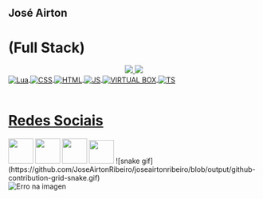 ## José Airton <h1>(Full Stack)</h1>
<div align="center">
  <a href="https://github.com/JoseAirtonRibeiro">
  <img height="180em" src="https://github-readme-stats.vercel.app/api?username=JoseAirtonRibeiro&show_icons=true&theme=dracula&include_all_commits=true&count_private=true"/>
  <img height="180em" src="https://github-readme-stats.vercel.app/api/top-langs/?username=JoseAirtonRibeiro&layout=compact&langs_count=7&theme=dracula"/>
</div>

<img align="center" alt="Lua" height="50" width="50" src="https://upload.wikimedia.org/wikipedia/commons/thumb/c/cf/Lua-Logo.svg/1200px-Lua-Logo.svg.png">

<img align="center" alt="CSS" height="51" width="50" src="https://logospng.org/download/css-3/logo-css-3-2048.png">

<img align="center" alt="HTML" height="45" width="43" src="https://cdn-icons-png.flaticon.com/512/1216/1216733.png">
  
<img align="center" alt="JS" height="45" width="43" src="https://cdn.worldvectorlogo.com/logos/javascript-1.svg"> 

<img align="center" alt="VIRTUAL BOX" height="55" width="53" src="https://cdn.icon-icons.com/icons2/1504/PNG/512/virtualboxvbox_103684.png"> 

<img align="center" alt="TS" height="45" width="43" src="https://bognarjunior.files.wordpress.com/2018/09/typescript.png"> 
</div>

<div style="display: inline_block"><br></div>
 
<div> 
  <h1>Redes Sociais</h1>
  <a href="https://www.linkedin.com/in/jos%C3%A9-airton-ribeiro-junior-958729247/" target="_blank"><img src="https://cdn-icons-png.flaticon.com/512/174/174857.png" target="_blank" height="50" width="50"></a> 
  <a href="https://www.instagram.com/jjoseairton889328/" target="_blank"><img src="https://cdn-icons-png.flaticon.com/512/174/174855.png" height="50" width="50"></a>
  <a href="mailto:joseairtonrjunior@gmail.com" target="_blank"><img src="https://cdn-icons-png.flaticon.com/512/5968/5968534.png" height="50" width="50"></a>
  <a href="https://open.spotify.com/playlist/78xflLgPXwhf1FA5H4zpX5?si=de34d4e3a5d94598" target="_blank"><img src="https://cdn-icons-png.flaticon.com/512/3537/3537017.png" height="47" width="50"></a>
  ![snake gif](https://github.com/JoseAirtonRibeiro/joseairtonribeiro/blob/output/github-contribution-grid-snake.gif)
</div>

<div class="Spin_3d_lcc">
<img alt="Erro na imagen" height="400" width="400" src="https://1.bp.blogspot.com/-ARmfR7gbJqM/VQ8d4lLuqLI/AAAAAAAAOkE/vgLq_VurSD4/s1600/8%2Bbit%2B3.gif">
</div>

